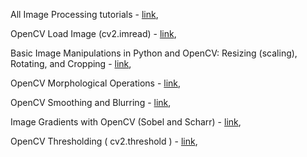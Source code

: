All Image Processing tutorials - [link](https://pyimagesearch.com/category/image-processing/),  

OpenCV Load Image (cv2.imread) - [link](https://pyimagesearch.com/2021/01/20/opencv-load-image-cv2-imread/),  

Basic Image Manipulations in Python and OpenCV: Resizing (scaling), Rotating, and Cropping - [link](https://pyimagesearch.com/2014/01/20/basic-image-manipulations-in-python-and-opencv-resizing-scaling-rotating-and-cropping/),  

OpenCV Morphological Operations - [link](https://pyimagesearch.com/2021/04/28/opencv-morphological-operations/),  

OpenCV Smoothing and Blurring - [link](https://pyimagesearch.com/2021/04/28/opencv-smoothing-and-blurring/),  

Image Gradients with OpenCV (Sobel and Scharr) - [link](https://pyimagesearch.com/2021/05/12/image-gradients-with-opencv-sobel-and-scharr/),  

OpenCV Thresholding ( cv2.threshold ) - [link](https://pyimagesearch.com/2021/04/28/opencv-thresholding-cv2-threshold/),  

